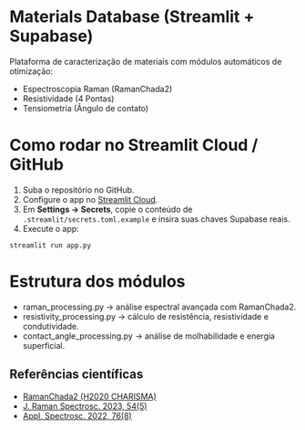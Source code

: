 # Materials Database (Streamlit + Supabase)

Plataforma de caracterização de materiais com módulos automáticos de otimização:
- Espectroscopia Raman (RamanChada2)
- Resistividade (4 Pontas)
- Tensiometria (Ângulo de contato)

# Como rodar no Streamlit Cloud / GitHub

1. Suba o repositório no GitHub.
2. Configure o app no [Streamlit Cloud](https://share.streamlit.io).
3. Em **Settings → Secrets**, copie o conteúdo de `.streamlit/secrets.toml.example` e insira suas chaves Supabase reais.
4. Execute o app:
```
streamlit run app.py
```

# Estrutura dos módulos

- raman_processing.py → análise espectral avançada com RamanChada2.
- resistivity_processing.py → cálculo de resistência, resistividade e condutividade.
- contact_angle_processing.py → análise de molhabilidade e energia superficial.

## Referências científicas
- [RamanChada2 (H2020 CHARISMA)](https://github.com/h2020charisma/ramanchada2)
- [J. Raman Spectrosc. 2023, 54(5)](https://doi.org/10.1002/jrs.6789)
- [Appl. Spectrosc. 2022, 76(8)](https://doi.org/10.1177/00037028221090988)
